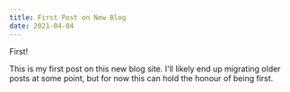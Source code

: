 ```yaml
---
title: First Post on New Blog
date: 2021-04-04
---
```


First!

This is my first post on this new blog site. I'll likely end up migrating older
posts at some point, but for now this can hold the honour of being first.


